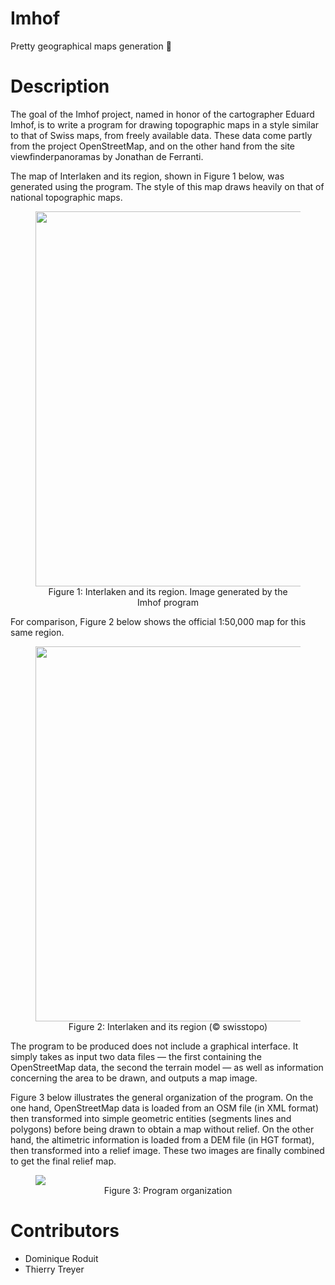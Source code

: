 # Imhof
Pretty geographical maps generation :beginner:

# Description
The goal of the Imhof project, named in honor of the cartographer Eduard Imhof, is to write a program for drawing topographic maps in a style similar to that of Swiss maps, from freely available data. These data come partly from the project OpenStreetMap, and on the other hand from the site viewfinderpanoramas by Jonathan de Ferranti.

The map of Interlaken and its region, shown in Figure 1 below, was generated using the program. The style of this map draws heavily on that of national topographic maps.

<figure>
<img src="https://user-images.githubusercontent.com/9269271/211163610-dc79e75c-a9ba-49ef-a415-414cbb28f03d.png" style="width:600px">
<figcaption align="center">Figure 1: Interlaken and its region. Image generated by the Imhof program</figcaption>
</figure>


<p>For comparison, Figure 2 below shows the official 1:50,000 map for this same region.</p>

<figure>
<img src="https://user-images.githubusercontent.com/9269271/211163626-1c72a450-39b9-4a8b-87da-7d3c02e88b55.png" style="width:600px">
<figcaption align="center">Figure 2: Interlaken and its region (© swisstopo)</figcaption>
</figure>

The program to be produced does not include a graphical interface. It simply takes as input two data files — the first containing the OpenStreetMap data, the second the terrain model — as well as information concerning the area to be drawn, and outputs a map image.

Figure 3 below illustrates the general organization of the program. On the one hand, OpenStreetMap data is loaded from an OSM file (in XML format) then transformed into simple geometric entities (segments lines and polygons) before being drawn to obtain a map without relief. On the other hand, the altimetric information is loaded from a DEM file (in HGT format), then transformed into a relief image. These two images are finally combined to get the final relief map.


<figure>
<img src="https://user-images.githubusercontent.com/9269271/211163634-44f1e563-a8a0-44b7-974a-8e210a7438c5.svg">
<figcaption align="center">Figure 3: Program organization</figcaption>
</figure>


# Contributors
- Dominique Roduit
- Thierry Treyer 
